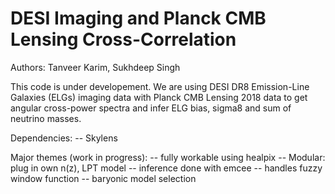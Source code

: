 # DESI Imaging and Planck CMB Lensing Cross-Correlation

Authors: Tanveer Karim, Sukhdeep Singh

This code is under developement. We are using DESI DR8 Emission-Line Galaxies (ELGs) imaging data with Planck CMB Lensing 2018 data to get angular cross-power spectra and infer ELG bias, sigma8 and sum of neutrino masses.

Dependencies:
-- Skylens

Major themes (work in progress):
-- fully workable using healpix
-- Modular: plug in own n(z), LPT model
-- inference done with emcee
-- handles fuzzy window function 
-- baryonic model selection
